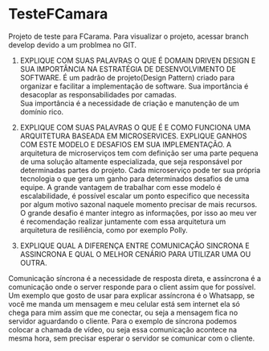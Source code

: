 # TesteFCamara
Projeto de teste para FCarama.
Para visualizar o projeto, acessar branch develop devido a um problmea no GIT.


1) EXPLIQUE COM SUAS PALAVRAS O QUE É DOMAIN DRIVEN DESIGN E SUA IMPORTÂNCIA
NA ESTRATÉGIA DE DESENVOLVIMENTO DE SOFTWARE.
É um padrão de projeto(Design Pattern) criado para organizar e facilitar a implementação de software. Sua importância é desacoplar as responsabilidades por camadas.  
Sua importância é a necessidade de criação e manutenção de um domínio rico.

2) EXPLIQUE COM SUAS PALAVRAS O QUE É E COMO FUNCIONA UMA ARQUITETURA BASEADA
EM MICROSERVICES. EXPLIQUE GANHOS COM ESTE MODELO E DESAFIOS EM SUA
IMPLEMENTAÇÃO.
A arquitetura de microserviços tem com definição ser uma parte pequena de uma solução altamente especializada, que seja responsável por determinadas partes do projeto. Cada microserviço pode ter sua própria tecnologia o que gera um ganho para determinados desafios de uma equipe. A grande vantagem de trabalhar com esse modelo é escalabilidade, é possível escalar um ponto especifico que necessita por algum motivo sazonal naquele momento precisar de mais recursos. O grande desafio é manter integro as informações, por isso ao meu ver é recomendação realizar juntamente com essa arquitetura um arquitetura de resiliência, como por exemplo Polly.

3) EXPLIQUE QUAL A DIFERENÇA ENTRE COMUNICAÇÃO SINCRONA E ASSINCRONA E QUAL O
MELHOR CENÁRIO PARA UTILIZAR UMA OU OUTRA.

Comunicação síncrona é a necessidade de resposta direta, e assíncrona é a comunicação onde o server responde para o client assim que for possível.
Um exemplo que gosto de usar para explicar assíncrona é o Whatsapp, se você me manda um mensagem e meu celular está sem internet ela só chega para mim assim que me conectar, ou seja a mensagem fica no servidor aguardando o cliente. 
Para o exemplo	 de síncrona podemos colocar a chamada de vídeo, ou seja essa comunicação acontece na mesma hora, sem precisar esperar o servidor se comunicar com o cliente.

